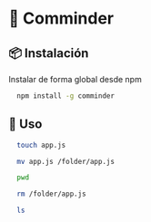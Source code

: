 # 🍎 Comminder

## 📦 Instalación

Instalar de forma global desde npm

```bash
  npm install -g comminder
```

## 📜 Uso
```bash
  touch app.js
```
```bash
  mv app.js /folder/app.js
```
```bash
  pwd
```
```bash
  rm /folder/app.js
```
```bash
  ls
```